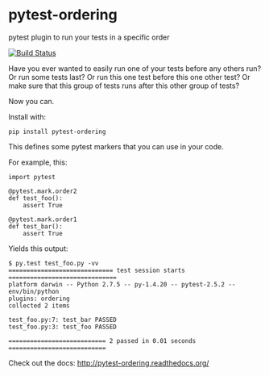 pytest-ordering
===============

pytest plugin to run your tests in a specific order

[![Build Status](https://travis-ci.org/ftobia/pytest-ordering.svg?branch=develop)](https://travis-ci.org/ftobia/pytest-ordering)

Have you ever wanted to easily run one of your tests before any others run? Or run some tests last? Or run this one test before this one other test? Or make sure that this group of tests runs after this other group of tests?

Now you can.

Install with:

    pip install pytest-ordering
    
This defines some pytest markers that you can use in your code.

For example, this:

    import pytest

    @pytest.mark.order2
    def test_foo():
        assert True

    @pytest.mark.order1
    def test_bar():
        assert True

Yields this output:

    $ py.test test_foo.py -vv
    ============================= test session starts ==============================
    platform darwin -- Python 2.7.5 -- py-1.4.20 -- pytest-2.5.2 -- env/bin/python
    plugins: ordering
    collected 2 items

    test_foo.py:7: test_bar PASSED
    test_foo.py:3: test_foo PASSED

    =========================== 2 passed in 0.01 seconds ===========================

Check out the docs: http://pytest-ordering.readthedocs.org/
